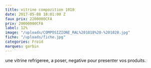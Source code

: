 ```yaml
---
title: vitrine compozition 1018
date: 2017-05-08 18:01:00 Z
faux prix: 2200000CFA
prix: 20000000CFA
label: 12%
image: "/uploads/COMPOSIZIONE_RAL%201018%20-%201028.jpg"
fiche: "/uploads/fiche.jpg"
categories: Froid
marques: garbin
---
```


 une vitrine refrigeree, a poser, negative pour presenter vos produits. 